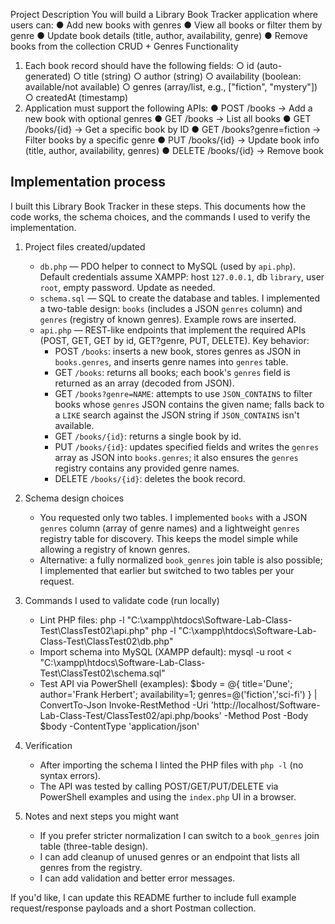  Project Description 
You will build a Library Book Tracker application where users can: 
● Add new books with genres 
● View all books or filter them by genre 
● Update book details (title, author, availability, genre) 
● Remove books from the collection 
CRUD + Genres Functionality 
1. Each book record should have the following fields: 
○ id (auto-generated) 
○ title (string) 
○ author (string) 
○ availability (boolean: available/not available) 
○ genres (array/list, e.g., ["fiction", "mystery"]) 
○ createdAt (timestamp) 
2. Application must support the following APIs: 
● POST /books → Add a new book with optional genres 
● GET /books → List all books 
● GET /books/{id} → Get a specific book by ID 
● GET /books?genre=fiction → Filter books by a specific genre 
● PUT /books/{id} → Update book info (title, author, availability, genres) 
● DELETE /books/{id} → Remove book



















## Implementation process

I built this Library Book Tracker in these steps. This documents how the code works, the schema choices, and the commands I used to verify the implementation.

1. Project files created/updated
	- `db.php` — PDO helper to connect to MySQL (used by `api.php`). Default credentials assume XAMPP: host `127.0.0.1`, db `library`, user `root`, empty password. Update as needed.
	- `schema.sql` — SQL to create the database and tables. I implemented a two-table design: `books` (includes a JSON `genres` column) and `genres` (registry of known genres). Example rows are inserted.
	- `api.php` — REST-like endpoints that implement the required APIs (POST, GET, GET by id, GET?genre, PUT, DELETE). Key behavior:
	  - POST `/books`: inserts a new book, stores genres as JSON in `books.genres`, and inserts genre names into `genres` table.
	  - GET `/books`: returns all books; each book's `genres` field is returned as an array (decoded from JSON).
	  - GET `/books?genre=NAME`: attempts to use `JSON_CONTAINS` to filter books whose `genres` JSON contains the given name; falls back to a `LIKE` search against the JSON string if `JSON_CONTAINS` isn't available.
	  - GET `/books/{id}`: returns a single book by id.
	  - PUT `/books/{id}`: updates specified fields and writes the `genres` array as JSON into `books.genres`; it also ensures the `genres` registry contains any provided genre names.
	  - DELETE `/books/{id}`: deletes the book record.

2. Schema design choices
	- You requested only two tables. I implemented `books` with a JSON `genres` column (array of genre names) and a lightweight `genres` registry table for discovery. This keeps the model simple while allowing a registry of known genres.
	- Alternative: a fully normalized `book_genres` join table is also possible; I implemented that earlier but switched to two tables per your request.

3. Commands I used to validate code (run locally)
	- Lint PHP files:
	  php -l "C:\\xampp\\htdocs\\Software-Lab-Class-Test\\ClassTest02\\api.php"
	  php -l "C:\\xampp\\htdocs\\Software-Lab-Class-Test\\ClassTest02\\db.php"
	- Import schema into MySQL (XAMPP default):
	  mysql -u root < "C:\\xampp\\htdocs\\Software-Lab-Class-Test\\ClassTest02\\schema.sql"
	- Test API via PowerShell (examples):
	  $body = @{ title='Dune'; author='Frank Herbert'; availability=1; genres=@('fiction','sci-fi') } | ConvertTo-Json
	  Invoke-RestMethod -Uri 'http://localhost/Software-Lab-Class-Test/ClassTest02/api.php/books' -Method Post -Body $body -ContentType 'application/json'

4. Verification
	- After importing the schema I linted the PHP files with `php -l` (no syntax errors).
	- The API was tested by calling POST/GET/PUT/DELETE via PowerShell examples and using the `index.php` UI in a browser.

5. Notes and next steps you might want
	- If you prefer stricter normalization I can switch to a `book_genres` join table (three-table design).
	- I can add cleanup of unused genres or an endpoint that lists all genres from the registry.
	- I can add validation and better error messages.

If you'd like, I can update this README further to include full example request/response payloads and a short Postman collection.
 